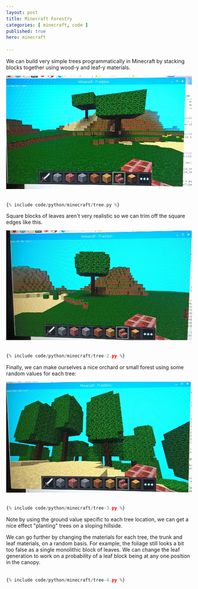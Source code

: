 ```yaml
---
layout: post
title: Minecraft Forestry
categories: [ minecraft, code ]
published: true
hero: minecraft 

---
```


We can build very simple trees programmatically in Minecraft by stacking blocks together using 
wood-y and leaf-y materials.

<img src="/img/posts/minecraft-forestry/simple-tree.jpg" alt="simple tree" class="u-max-full-width" />


```python

{% include code/python/minecraft/tree.py %}

```

Square blocks of leaves aren't very realistic so we can trim off the square edges like this.

<img src="/img/posts/minecraft-forestry/better-tree.jpg" alt="better tree" class="u-max-full-width" />


```python

{% include code/python/minecraft/tree-2.py %}

```

Finally, we can make ourselves a nice orchard or small forest using some random values for each tree:

<img src="/img/posts/minecraft-forestry/random-forest.jpg" alt="forest of trees" class="u-max-full-width" />


```python

{% include code/python/minecraft/tree-3.py %}

```

Note by using the ground value specific to each tree location, we can get a nice effect "planting" trees on a sloping 
hillside.


We can go further by changing the materials for each tree, the trunk and leaf materials, on a random basis. For example, 
the foliage still looks a bit too false as a single monolithic block of leaves. We can change the leaf generation to work 
on a probability of a leaf block being at any one position in the canopy.

```python

{% include code/python/minecraft/tree-4.py %}

```
